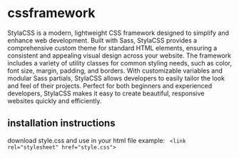 # cssframework

StylaCSS is a modern, lightweight CSS framework designed to simplify and enhance web development. Built with Sass, StylaCSS provides a comprehensive custom theme for standard HTML elements, ensuring a consistent and appealing visual design across your website. The framework includes a variety of utility classes for common styling needs, such as color, font size, margin, padding, and borders. With customizable variables and modular Sass partials, StylaCSS allows developers to easily tailor the look and feel of their projects. Perfect for both beginners and experienced developers, StylaCSS makes it easy to create beautiful, responsive websites quickly and efficiently.
## installation instructions
 download style.css and use in your html file 
 example: ` <link rel="stylesheet" href="style.css">`
